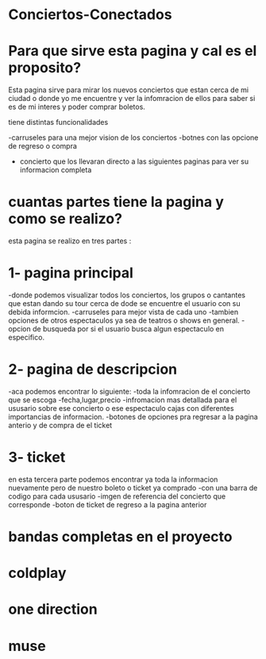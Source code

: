 # Conciertos-Conectados

# Para que sirve esta pagina y cal es el proposito?

 Esta pagina sirve para mirar los nuevos conciertos que estan cerca de mi ciudad o donde yo me encuentre y ver la infomracion de ellos para saber si es de mi interes y poder comprar boletos.

 tiene distintas funcionalidades 
 
 -carruseles para una mejor vision de los conciertos 
 -botnes con las opcione de regreso o compra 
 - concierto que los llevaran directo a las siguientes paginas para ver su informacion completa

 # cuantas partes tiene la pagina y como se realizo?

esta pagina se realizo en tres partes :

# 1- pagina principal 

-donde podemos visualizar todos los conciertos, los grupos o cantantes que estan dando su tour cerca de dode se encuentre el usuario con su debida informcion.
-carruseles para mejor vista de cada uno 
-tambien opciones de otros espectaculos ya sea de teatros o shows en general.
-opcion de busqueda por si el usuario busca algun espectaculo en especifico.

# 2- pagina de descripcion

-aca podemos encontrar lo siguiente:
-toda la infomracion de el concierto que se escoga 
-fecha,lugar,precio 
-infromacion mas detallada para el ususario sobre ese concierto o ese espectaculo
cajas con diferentes importancias de informacion.
-botones de opciones pra regresar a la pagina anterio y de compra de el ticket 

# 3- ticket
en esta tercera parte podemos encontrar ya toda la informacion nuevamente pero de nuestro boleto o ticket ya comprado
-con una barra de codigo para cada ususario 
-imgen de referencia del concierto que corresponde
-boton de ticket de regreso a la pagina anterior

# bandas completas en el proyecto 

# coldplay
# one direction
# muse 



